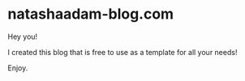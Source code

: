 # natashaadam-blog.com

Hey you! 

I created this blog that is free to use as a template for all your needs!

Enjoy.
